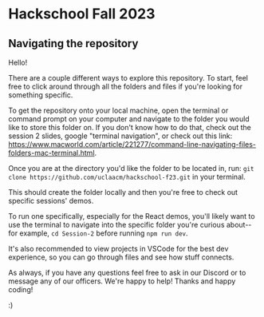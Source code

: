 # Hackschool Fall 2023

## Navigating the repository

Hello!

There are a couple different ways to explore this repository. To start, feel free to click around through all the folders and files if you're looking for something specific.

To get the repository onto your local machine, open the terminal or command prompt on your computer and navigate to the folder you would like to store this folder on. If you don't know how to do that, check out the session 2 slides, google "terminal navigation", or check out this link: https://www.macworld.com/article/221277/command-line-navigating-files-folders-mac-terminal.html.

Once you are at the directory you'd like the folder to be located in, run:
`git clone https://github.com/uclaacm/hackschool-f23.git` in your terminal.

This should create the folder locally and then you're free to check out specific sessions' demos.

To run one specifically, especially for the React demos, you'll likely want to use the terminal to navigate into the specific folder you're curious about-- for example, `cd Session-2` before running `npm run dev`.

It's also recommended to view projects in VSCode for the best dev experience, so you can go through files and see how stuff connects.

As always, if you have any questions feel free to ask in our Discord or to message any of our officers. We're happy to help! Thanks and happy coding!

:)
